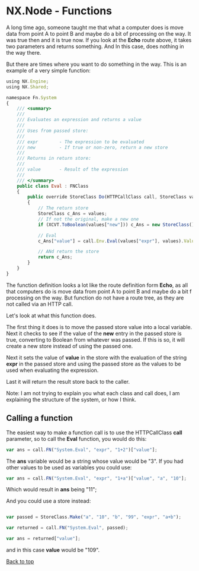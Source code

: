 # NX.Node - Functions

A long time ago, someone taught me that what a computer does is move data from point
A to point B and maybe do a bit of processing on the way.  It was true then and it
is true now.  If you look at the **Echo** route above, it takes two parameters and
returns something.  And In this case, does nothing in the way there.

But there are times where you want to do something in the way.  This is an example
of a very simple function:

```JavaScript
using NX.Engine;
using NX.Shared;

namespace Fn.System
{
    /// <summary>
    ///
    /// Evaluates an expression and returns a value
    ///
    /// Uses from passed store:
    ///
    /// expr        - The expression to be evaluated
    /// new         - If true or non-zero, return a new store
    ///
    /// Returns in return store:
    ///
    /// value       - Result of the expression
    ///
    /// </summary>
    public class Eval : FNClass
    {
        public override StoreClass Do(HTTPCallClass call, StoreClass values)
        {
            // The return store
            StoreClass c_Ans = values;
            // If not the original, make a new one
            if (XCVT.ToBoolean(values["new"])) c_Ans = new StoreClass();

            // Eval
            c_Ans["value"] = call.Env.Eval(values["expr"], values).Value;

            // ANd return the store
            return c_Ans;
        }
    }
}
```

The function definition looks a lot like the route definition form **Echo**, as all
that computers do is move data from point A to point B and maybe do a bit f processing
on the way.  But function do not have a route tree, as they are not called via an
HTTP call.

Let's look at what this function does.

The first thing it does is to move the passed store value into a local variable.
Next it checks to see if the value of the **new** entry in the passed store is true,
converting to Boolean from whatever was passed.  If this is so, it will create a
new store instead of using the passed one.

Next it sets the value of **value** in the store with the evaluation of the string
**expr** in the passed store and using the passed store as the values to be used
when evaluating the expression.

Last it will return the result store back to the caller.

Note:  I am not trying to explain you what each class and call does, I am explaining
the structure of the system, or how I think.

## Calling a function

The easiest way to make a function call is to use the HTTPCallClass **call** parameter,
so to call the **Eval** function, you would do this:

```JavaScript
var ans = call.FN("System.Eval", "expr", "1+2")["value"];
```
The **ans** variable would be a string whose value would be "3".  If you had other
values to be used as variables you could use:
```JavaScript
var ans = call.FN("System.Eval", "expr", "1+a")["value", "a", "10"];
```
Which would result in **ans** being "11";

And you could use a store instead:
```JavaScript

var passed = StoreClass.Make("a", "10", "b", "99", "expr", "a+b");

var returned = call.FN("System.Eval", passed);

var ans = returned["value"];
```
and in this case **value** would be "109".

[Back to top](../README.md)